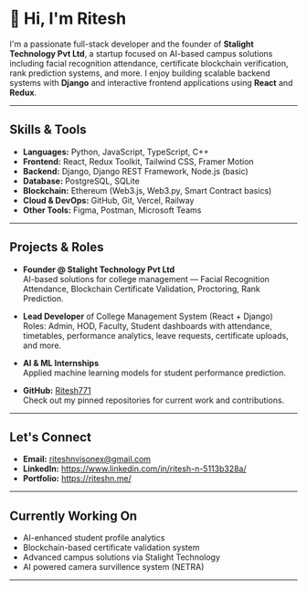 # 👋 Hi, I'm Ritesh

I'm a passionate full-stack developer and the founder of **Stalight Technology Pvt Ltd**, a startup focused on AI-based campus solutions including facial recognition attendance, certificate blockchain verification, rank prediction systems, and more. I enjoy building scalable backend systems with **Django** and interactive frontend applications using **React** and **Redux**.

---

##  Skills & Tools
- **Languages:** Python, JavaScript, TypeScript, C++
- **Frontend:** React, Redux Toolkit, Tailwind CSS, Framer Motion
- **Backend:** Django, Django REST Framework, Node.js (basic)
- **Database:** PostgreSQL, SQLite
- **Blockchain:** Ethereum (Web3.js, Web3.py, Smart Contract basics)
- **Cloud & DevOps:** GitHub, Git, Vercel, Railway
- **Other Tools:** Figma, Postman, Microsoft Teams

---

##  Projects & Roles
- **Founder @ Stalight Technology Pvt Ltd**  
  AI-based solutions for college management — Facial Recognition Attendance, Blockchain Certificate Validation, Proctoring, Rank Prediction.
  
- **Lead Developer** of College Management System (React + Django)  
  Roles: Admin, HOD, Faculty, Student dashboards with attendance, timetables, performance analytics, leave requests, certificate uploads, and more.

- **AI & ML Internships**  
  Applied machine learning models for student performance prediction.

- **GitHub:** [Ritesh771](https://github.com/Ritesh771)  
  Check out my pinned repositories for current work and contributions.

---

## Let's Connect

- **Email:** riteshnvisonex@gmail.com
- **LinkedIn:** https://www.linkedin.com/in/ritesh-n-5113b328a/
- **Portfolio:** https://riteshn.me/

---

## Currently Working On

- AI-enhanced student profile analytics
- Blockchain-based certificate validation system
- Advanced campus solutions via Stalight Technology
- AI powered camera survillence system (NETRA)
---

